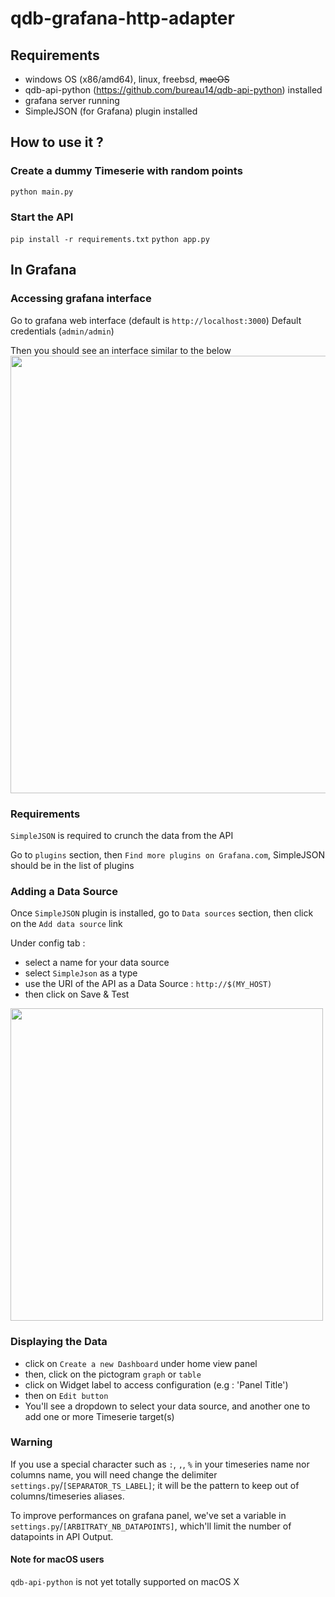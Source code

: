 # qdb-grafana-http-adapter

## Requirements

- windows OS (x86/amd64), linux, freebsd, ~~macOS~~
- qdb-api-python (https://github.com/bureau14/qdb-api-python) installed
- grafana server running
- SimpleJSON (for Grafana) plugin installed

## How to use it ?

### Create a dummy Timeserie with random points
`python main.py`

### Start the API

`pip install -r requirements.txt`
`python app.py`

## In Grafana

### Accessing grafana interface

Go to grafana web interface (default is `http://localhost:3000`)
Default credentials (`admin/admin`)

Then you should see an interface similar to the below
<img src="https://i.imgur.com/zBaATFW.png" width="700"/>

### Requirements

`SimpleJSON` is required to crunch the data from the API

Go to `plugins` section, then `Find more plugins on Grafana.com`, SimpleJSON should be in the list of plugins

### Adding a Data Source

Once `SimpleJSON` plugin is installed, go to `Data sources` section, then click on the `Add data source` link

Under config tab : 

- select a name for your data source
- select `SimpleJson` as a type
- use the URI of the API as a Data Source : `http://$(MY_HOST)`
- then click on Save & Test

<img src="https://i.imgur.com/vP5xbo1.png" width="500"/>

### Displaying the Data

- click on `Create a new Dashboard` under home view panel
- then, click on the pictogram `graph` or `table`
- click on Widget label to access configuration (e.g : 'Panel Title')
- then on `Edit button`
- You'll see a dropdown to select your data source, and another one to add one or more Timeserie target(s)


### Warning
If you use a special character such as `:`, `,`, `%` in your timeseries name nor columns name, you will need change the delimiter `settings.py`/`[SEPARATOR_TS_LABEL]`; it will be the pattern to keep out of columns/timeseries aliases.

To improve performances on grafana panel, we've set a variable in `settings.py`/`[ARBITRATY_NB_DATAPOINTS]`, which'll limit the number of datapoints in API Output.

#### Note for macOS users

`qdb-api-python` is not yet totally supported on macOS X

